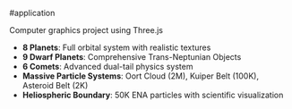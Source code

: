 #application 

Computer graphics project using Three.js
- **8 Planets**: Full orbital system with realistic textures
- **9 Dwarf Planets**: Comprehensive Trans-Neptunian Objects
- **6 Comets**: Advanced dual-tail physics system
- **Massive Particle Systems**: Oort Cloud (2M), Kuiper Belt (100K), Asteroid Belt (2K)
- **Heliospheric Boundary**: 50K ENA particles with scientific visualization
